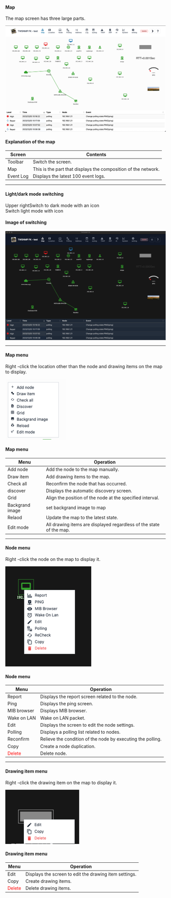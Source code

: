#### Map

<div class="text-xl mb-2">
The map screen has three large parts.
</div>

![Map screen](../../help/en/2023-12-03_10-19-09.png)

>>>
#### Explanation of the map

<div class="text-xl">

| Screen | Contents |
| ---- | ---- |
| Toolbar | Switch the screen.|
| Map | This is the part that displays the composition of the network.|
| Event Log | Displays the latest 100 event logs.|
</div>


---
####  Light/dark mode switching

<div class="text-2xl">

Upper right<span class="mdi mdi-moon-waxing-crescent"></span>Switch to dark mode with an icon<br/>
<span class="mdi mdi-weather-sunny"></span>Switch light mode with icon

</div>

>>>
#### Image of switching

![Dark mode](../../help/en/2023-12-03_10-21-35.png)

---
#### Map menu

<div class="text-xl mb-2">
Right -click the location other than the node and drawing items on the map to display.
</div>

![Map menu](../../help/en/2024-02-15_04-58-57.png)

>>>
#### Map menu

<div class="text-xl">

| Menu | Operation |
| ---- | ---- |
| Add node | Add the node to the map manually.|
| Draw item | Add drawing items to the map.|
| Check all | Reconfirm the node that has occurred.|
| discover | Displays the automatic discovery screen.|
| Grid | Align the position of the node at the specified interval.|
| Backgrand image| set backgrand image to map|
| Relaod | Update the map to the latest state.|
| Edit mode | All drawing items are displayed regardless of the state of the map.|

</div>

---
#### Node menu

<div class="text-xl mb-2">
Right -click the node on the map to display it.
</div>

![Node menu](../../help/en/2023-12-03_10-25-39.png)

>>>
#### Node menu

<div class="text-xl">

| Menu | Operation |
| ---- | ---- |
| Report | Displays the report screen related to the node.|
| Ping | Displays the ping screen.|
| MIB browser | Displays MIB browser.|
| Wake on LAN | Wake on LAN packet.|
| Edit | Displays the screen to edit the node settings.|
| Polling | Displays a polling list related to nodes.|
| Reconfirm | Relieve the condition of the node by executing the polling.|
| Copy | Create a node duplication.|
| <Span style = "color: red;"> Delete </span> | Delete node.|
</div>

---
#### Drawing item menu

<div class="text-xl mb-2">
Right -click the drawing item on the map to display it.
</div>

![Drawing item menu](../../help/en/2023-12-03_10-27-19.png)

>>>
#### Drawing item menu

<div class="text-xl">

| Menu | Operation |
| ---- | ---- |
| Edit | Displays the screen to edit the drawing item settings.|
| Copy | Create drawing items.|
| <Span style = "color: red;"> Delete </span> | Delete drawing items.|

</div>


